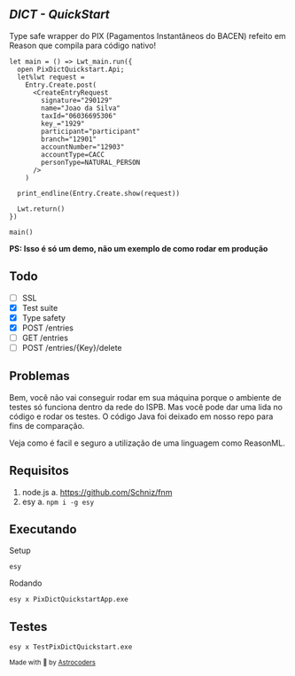 ## *DICT - QuickStart*

Type safe wrapper do PIX (Pagamentos Instantâneos do BACEN) refeito em Reason que compila para código nativo!

```reason
let main = () => Lwt_main.run({
  open PixDictQuickstart.Api;
  let%lwt request =
    Entry.Create.post(
      <CreateEntryRequest
        signature="290129"
        name="Joao da Silva"
        taxId="06036695306"
        key_="1929"
        participant="participant"
        branch="12901"
        accountNumber="12903"
        accountType=CACC
        personType=NATURAL_PERSON
      />
    )

  print_endline(Entry.Create.show(request))

  Lwt.return()
})

main()
```

__PS: Isso é só um demo, não um exemplo de como rodar em produção__

## Todo
- [ ] SSL
- [x] Test suite
- [x] Type safety
- [x] POST /entries
- [ ] GET /entries
- [ ] POST /entries/{Key}/delete

## Problemas

Bem, você não vai conseguir rodar em sua máquina porque o ambiente de testes só funciona dentro da rede do ISPB. Mas você pode dar uma lida no código e rodar os testes. O código Java foi deixado em nosso repo para fins de comparação.

Veja como é facil e seguro a utilização de uma linguagem como ReasonML.

## Requisitos

1. node.js
  a. https://github.com/Schniz/fnm
1. esy 
  a. `npm i -g esy`

## Executando

Setup
```
esy
```

Rodando
```
esy x PixDictQuickstartApp.exe
```

## Testes
```
esy x TestPixDictQuickstart.exe
```

<small>Made with 🧐 by [Astrocoders](https://astrocoders.com)</small>
